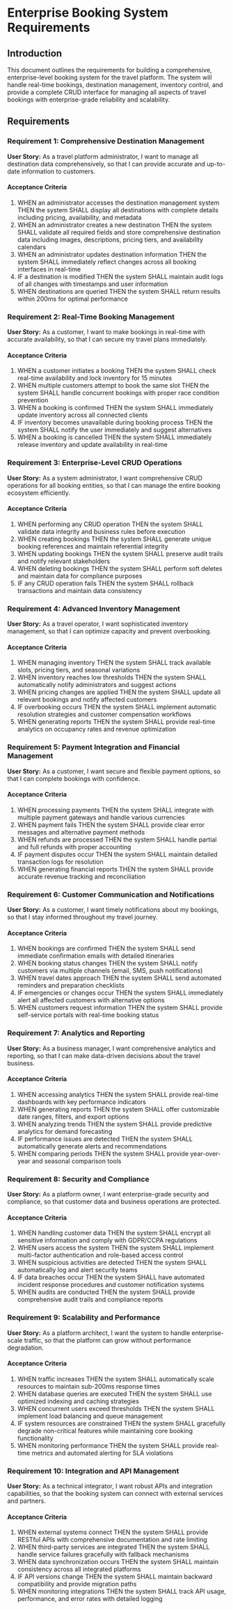 # Enterprise Booking System Requirements

## Introduction

This document outlines the requirements for building a comprehensive, enterprise-level booking system for the travel platform. The system will handle real-time bookings, destination management, inventory control, and provide a complete CRUD interface for managing all aspects of travel bookings with enterprise-grade reliability and scalability.

## Requirements

### Requirement 1: Comprehensive Destination Management

**User Story:** As a travel platform administrator, I want to manage all destination data comprehensively, so that I can provide accurate and up-to-date information to customers.

#### Acceptance Criteria

1. WHEN an administrator accesses the destination management system THEN the system SHALL display all destinations with complete details including pricing, availability, and metadata
2. WHEN an administrator creates a new destination THEN the system SHALL validate all required fields and store comprehensive destination data including images, descriptions, pricing tiers, and availability calendars
3. WHEN an administrator updates destination information THEN the system SHALL immediately reflect changes across all booking interfaces in real-time
4. IF a destination is modified THEN the system SHALL maintain audit logs of all changes with timestamps and user information
5. WHEN destinations are queried THEN the system SHALL return results within 200ms for optimal performance

### Requirement 2: Real-Time Booking Management

**User Story:** As a customer, I want to make bookings in real-time with accurate availability, so that I can secure my travel plans immediately.

#### Acceptance Criteria

1. WHEN a customer initiates a booking THEN the system SHALL check real-time availability and lock inventory for 15 minutes
2. WHEN multiple customers attempt to book the same slot THEN the system SHALL handle concurrent bookings with proper race condition prevention
3. WHEN a booking is confirmed THEN the system SHALL immediately update inventory across all connected clients
4. IF inventory becomes unavailable during booking process THEN the system SHALL notify the user immediately and suggest alternatives
5. WHEN a booking is cancelled THEN the system SHALL immediately release inventory and update availability in real-time

### Requirement 3: Enterprise-Level CRUD Operations

**User Story:** As a system administrator, I want comprehensive CRUD operations for all booking entities, so that I can manage the entire booking ecosystem efficiently.

#### Acceptance Criteria

1. WHEN performing any CRUD operation THEN the system SHALL validate data integrity and business rules before execution
2. WHEN creating bookings THEN the system SHALL generate unique booking references and maintain referential integrity
3. WHEN updating bookings THEN the system SHALL preserve audit trails and notify relevant stakeholders
4. WHEN deleting bookings THEN the system SHALL perform soft deletes and maintain data for compliance purposes
5. IF any CRUD operation fails THEN the system SHALL rollback transactions and maintain data consistency

### Requirement 4: Advanced Inventory Management

**User Story:** As a travel operator, I want sophisticated inventory management, so that I can optimize capacity and prevent overbooking.

#### Acceptance Criteria

1. WHEN managing inventory THEN the system SHALL track available slots, pricing tiers, and seasonal variations
2. WHEN inventory reaches low thresholds THEN the system SHALL automatically notify administrators and suggest actions
3. WHEN pricing changes are applied THEN the system SHALL update all relevant bookings and notify affected customers
4. IF overbooking occurs THEN the system SHALL implement automatic resolution strategies and customer compensation workflows
5. WHEN generating reports THEN the system SHALL provide real-time analytics on occupancy rates and revenue optimization

### Requirement 5: Payment Integration and Financial Management

**User Story:** As a customer, I want secure and flexible payment options, so that I can complete bookings with confidence.

#### Acceptance Criteria

1. WHEN processing payments THEN the system SHALL integrate with multiple payment gateways and handle various currencies
2. WHEN payment fails THEN the system SHALL provide clear error messages and alternative payment methods
3. WHEN refunds are processed THEN the system SHALL handle partial and full refunds with proper accounting
4. IF payment disputes occur THEN the system SHALL maintain detailed transaction logs for resolution
5. WHEN generating financial reports THEN the system SHALL provide accurate revenue tracking and reconciliation

### Requirement 6: Customer Communication and Notifications

**User Story:** As a customer, I want timely notifications about my bookings, so that I stay informed throughout my travel journey.

#### Acceptance Criteria

1. WHEN bookings are confirmed THEN the system SHALL send immediate confirmation emails with detailed itineraries
2. WHEN booking status changes THEN the system SHALL notify customers via multiple channels (email, SMS, push notifications)
3. WHEN travel dates approach THEN the system SHALL send automated reminders and preparation checklists
4. IF emergencies or changes occur THEN the system SHALL immediately alert all affected customers with alternative options
5. WHEN customers request information THEN the system SHALL provide self-service portals with real-time booking status

### Requirement 7: Analytics and Reporting

**User Story:** As a business manager, I want comprehensive analytics and reporting, so that I can make data-driven decisions about the travel business.

#### Acceptance Criteria

1. WHEN accessing analytics THEN the system SHALL provide real-time dashboards with key performance indicators
2. WHEN generating reports THEN the system SHALL offer customizable date ranges, filters, and export options
3. WHEN analyzing trends THEN the system SHALL provide predictive analytics for demand forecasting
4. IF performance issues are detected THEN the system SHALL automatically generate alerts and recommendations
5. WHEN comparing periods THEN the system SHALL provide year-over-year and seasonal comparison tools

### Requirement 8: Security and Compliance

**User Story:** As a platform owner, I want enterprise-grade security and compliance, so that customer data and business operations are protected.

#### Acceptance Criteria

1. WHEN handling customer data THEN the system SHALL encrypt all sensitive information and comply with GDPR/CCPA regulations
2. WHEN users access the system THEN the system SHALL implement multi-factor authentication and role-based access control
3. WHEN suspicious activities are detected THEN the system SHALL automatically log and alert security teams
4. IF data breaches occur THEN the system SHALL have automated incident response procedures and customer notification systems
5. WHEN audits are conducted THEN the system SHALL provide comprehensive audit trails and compliance reports

### Requirement 9: Scalability and Performance

**User Story:** As a platform architect, I want the system to handle enterprise-scale traffic, so that the platform can grow without performance degradation.

#### Acceptance Criteria

1. WHEN traffic increases THEN the system SHALL automatically scale resources to maintain sub-200ms response times
2. WHEN database queries are executed THEN the system SHALL use optimized indexing and caching strategies
3. WHEN concurrent users exceed thresholds THEN the system SHALL implement load balancing and queue management
4. IF system resources are constrained THEN the system SHALL gracefully degrade non-critical features while maintaining core booking functionality
5. WHEN monitoring performance THEN the system SHALL provide real-time metrics and automated alerting for SLA violations

### Requirement 10: Integration and API Management

**User Story:** As a technical integrator, I want robust APIs and integration capabilities, so that the booking system can connect with external services and partners.

#### Acceptance Criteria

1. WHEN external systems connect THEN the system SHALL provide RESTful APIs with comprehensive documentation and rate limiting
2. WHEN third-party services are integrated THEN the system SHALL handle service failures gracefully with fallback mechanisms
3. WHEN data synchronization occurs THEN the system SHALL maintain consistency across all integrated platforms
4. IF API versions change THEN the system SHALL maintain backward compatibility and provide migration paths
5. WHEN monitoring integrations THEN the system SHALL track API usage, performance, and error rates with detailed logging